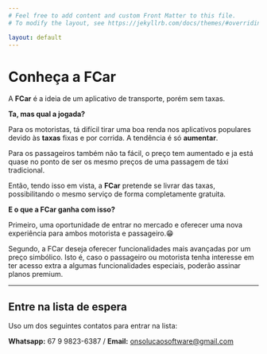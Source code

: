 ```yaml
---
# Feel free to add content and custom Front Matter to this file.
# To modify the layout, see https://jekyllrb.com/docs/themes/#overriding-theme-defaults

layout: default
---
```


# Conheça a FCar
A **FCar** é a ideia de um aplicativo de transporte, porém sem taxas.

**Ta, mas qual a jogada?**

Para os motoristas, tá difícil tirar uma boa renda nos aplicativos populares devido às **taxas** fixas e por corrida. A tendência é só **aumentar**.

Para os passageiros também não ta fácil, o preço tem aumentado e ja está quase no ponto de ser os mesmo preços de uma passagem de táxi tradicional.

Então, tendo isso em vista, a **FCar** pretende se livrar das taxas, possibilitando o mesmo serviço de forma completamente gratuita.

**E o que a FCar ganha com isso?**

Primeiro, uma oportunidade de entrar no mercado e oferecer uma nova experiência para ambos motorista e passageiro.😁

Segundo, a FCar deseja oferecer funcionalidades mais avançadas por um preço simbólico. Isto é, caso o passageiro ou motorista tenha interesse em ter acesso extra a algumas funcionalidades especiais, poderão assinar planos premium.

***

## Entre na lista de espera

Uso um dos seguintes contatos para entrar na lista:

**Whatsapp:** 67 9 9823-6387 / **Email:** onsolucaosoftware@gmail.com
